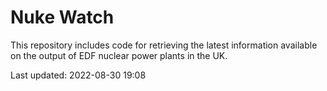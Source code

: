# Nuke Watch

This repository includes code for retrieving the latest information available on the output of EDF nuclear power plants in the UK.

Last updated: 2022-08-30 19:08